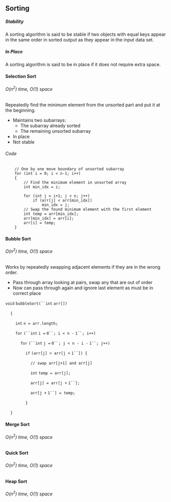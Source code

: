 ## Sorting

##### Stability
A sorting algorithm is said to be stable if two objects with equal keys appear in the same order in sorted output as they appear in the input data set.

##### In Place
A sorting algorithm is said to be in place if it does not require extra space.

#### Selection Sort
###### O(n<sup>2</sup>) time, O(1) space
Repeatedly find the minimum element from the unsorted part and put it at the beginning.
- Maintains two subarrays:
	- The subarray already sorted
	- The remaining unsorted subarray
- In place
- Not stable

###### Code
```
	// One by one move boundary of unsorted subarray
	for (int i = 0; i < n-1; i++)
	{
		// Find the minimum element in unsorted array
		int min_idx = i;
		
		for (int j = i+1; j < n; j++)
			if (arr[j] < arr[min_idx])
				min_idx = j;
		// Swap the found minimum element with the first element
		int temp = arr[min_idx];
		arr[min_idx] = arr[i];
		arr[i] = temp;
	}
```

#### Bubble Sort
###### O(n<sup>2</sup>) time, O(1) space
Works by repeatedly swapping adjacent elements if they are in the wrong order.
- Pass through array looking at pairs, swap any that are out of order
- Now can pass through again and ignore last element as must be in correct place


`void` `bubbleSort(``int` `arr[])`

    `{`

        `int` `n = arr.length;`

        `for` `(``int` `i =` `0``; i < n -` `1``; i++)`

            `for` `(``int` `j =` `0``; j < n - i -` `1``; j++)`

                `if` `(arr[j] > arr[j +` `1``]) {`

                    `// swap arr[j+1] and arr[j]`

                    `int` `temp = arr[j];`

                    `arr[j] = arr[j +` `1``];`

                    `arr[j +` `1``] = temp;`

                `}`

    `}`
#### Merge Sort
###### O(n<sup>2</sup>) time, O(1) space

#### Quick Sort
###### O(n<sup>2</sup>) time, O(1) space


#### Heap Sort
###### O(n<sup>2</sup>) time, O(1) space
